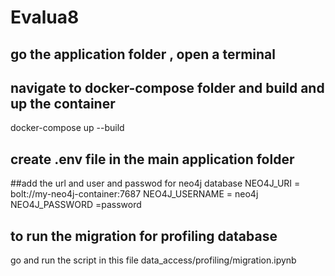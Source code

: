 # Evalua8
## go the application folder , open a terminal 
## navigate to docker-compose folder and build and up the container
  docker-compose up --build

## create .env file in the main application folder 

##add the url and user and passwod for neo4j database 
 NEO4J_URI = bolt://my-neo4j-container:7687
 NEO4J_USERNAME = neo4j
 NEO4J_PASSWORD =password

## to run the migration for profiling database 
 go and run the script in this file data_access/profiling/migration.ipynb
